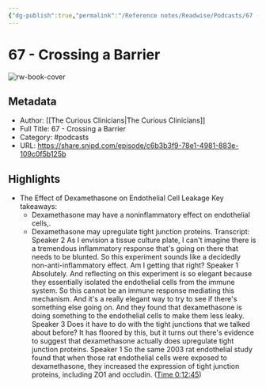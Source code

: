 ```yaml
---
{"dg-publish":true,"permalink":"/Reference notes/Readwise/Podcasts/67 - Crossing a Barrier/"}
---
```


# 67 - Crossing a Barrier

![rw-book-cover](https://wsrv.nl/?url=https%3A%2F%2Fssl-static.libsyn.com%2Fp%2Fassets%2F4%2F3%2F7%2Fa%2F437aa952d48cf4c2%2FCuriousCliniciansThumbnail.jpg&w=100&h=100)

## Metadata
- Author: [[The Curious Clinicians\|The Curious Clinicians]]
- Full Title: 67 - Crossing a Barrier
- Category: #podcasts
- URL: https://share.snipd.com/episode/c6b3b3f9-78e1-4981-883e-109c0f5b125b

## Highlights
- The Effect of Dexamethasone on Endothelial Cell Leakage
  Key takeaways:
  - Dexamethasone may have a noninflammatory effect on endothelial cells,.
  - Dexamethasone may upregulate tight junction proteins.
  Transcript:
  Speaker 2
  As I envision a tissue culture plate, I can't imagine there is a tremendous inflammatory response that's going on there that needs to be blunted. So this experiment sounds like a decidedly non-anti-inflammatory effect. Am I getting that right?
  Speaker 1
  Absolutely. And reflecting on this experiment is so elegant because they essentially isolated the endothelial cells from the immune system. So this cannot be an immune response mediating this mechanism. And it's a really elegant way to try to see if there's something else going on. And they found that dexamethasone is doing something to the endothelial cells to make them less leaky.
  Speaker 3
  Does it have to do with the tight junctions that we talked about before? It has floored by this, but it turns out there's evidence to suggest that dexamethasone actually does upregulate tight junction proteins.
  Speaker 1
  So the same 2003 rat endothelial study found that when those rat endothelial cells were exposed to dexamethasone, they increased the expression of tight junction proteins, including ZO1 and occludin. ([Time 0:12:45](https://share.snipd.com/snip/669f886c-f212-4a96-8f55-9c617773e293))
